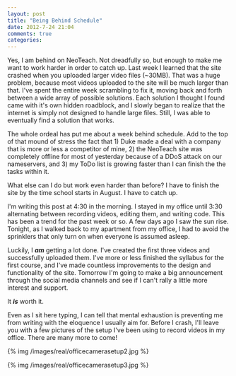 ```yaml
---
layout: post
title: "Being Behind Schedule"
date: 2012-7-24 21:04
comments: true
categories: 
---
```


Yes, I am behind on NeoTeach. Not dreadfully so, but enough to make me want to work harder in order to catch up. Last week I learned that the site crashed when you uploaded larger video files (~30MB). That was a huge problem, because most videos uploaded to the site will be much larger than that. I've spent the entire week scrambling to fix it, moving back and forth between a wide array of possible solutions. Each solution I thought I found came with it's own hidden roadblock, and I slowly began to realize that the internet is simply not designed to handle large files. Still, I was able to eventually find a solution that works.

The whole ordeal has put me about a week behind schedule. Add to the top of that mound of stress the fact that 1) Duke made a deal with a company that is more or less a competitor of mine, 2) the NeoTeach site was completely offline for most of yesterday because of a DDoS attack on our nameservers, and 3) my ToDo list is growing faster than I can finish the the tasks within it.

What else can I do but work even harder than before? I have to finish the site by the time school starts in August. I have to catch up.

I'm writing this post at 4:30 in the morning. I stayed in my office until 3:30 alternating between recording videos, editing them, and writing code. This has been a trend for the past week or so. A few days ago I saw the sun rise. Tonight, as I walked back to my apartment from my office, I had to avoid the sprinklers that only turn on when everyone is assumed asleep.

Luckily, I ***am*** getting a lot done. I've created the first three videos and successfully uploaded them. I've more or less finished the syllabus for the first course, and I've made countless improvements to the design and functionality of the site. Tomorrow I'm going to make a big announcement through the social media channels and see if I can't rally a little more interest and support.

It ***is*** worth it. 

Even as I sit here typing, I can tell that mental exhaustion is preventing me from writing with the eloquence I usually aim for. Before I crash, I'll leave you with a few pictures of the setup I've been using to record videos in my office. There are many more to come!

{% img /images/real/officecamerasetup2.jpg %}

{% img /images/real/officecamerasetup3.jpg %}